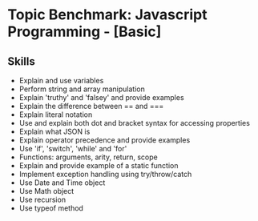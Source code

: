 # Topic Benchmark: Javascript Programming - [Basic]


## Skills

- Explain and use variables
- Perform string and array manipulation
- Explain 'truthy' and 'falsey' and provide examples
- Explain the difference between == and ===
- Explain literal notation
- Use and explain both dot and bracket syntax for accessing properties
- Explain what JSON is
- Explain operator precedence and provide examples
- Use 'if', 'switch', 'while' and 'for'
- Functions: arguments, arity, return, scope
- Explain and provide example of a static function
- Implement exception handling using try/throw/catch
- Use Date and Time object
- Use Math object
- Use recursion
- Use typeof method
